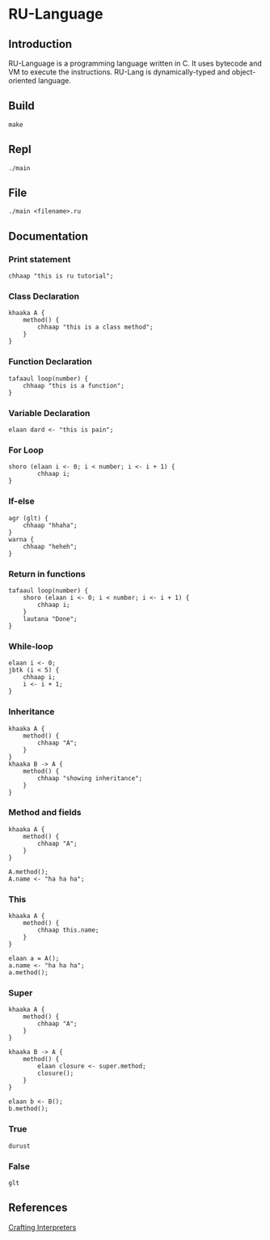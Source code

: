 # RU-Language
## Introduction
RU-Language is a programming language written in C. It uses bytecode and VM to execute the instructions. RU-Lang is dynamically-typed and object-oriented language.

## Build
```
make
```
## Repl
```
./main
```
## File
```
./main <filename>.ru
```

## Documentation
### Print statement
```
chhaap "this is ru tutorial";
```
### Class Declaration
```
khaaka A {
    method() {
        chhaap "this is a class method";
    }
}
```
### Function Declaration
```
tafaaul loop(number) {
    chhaap "this is a function";
}
```
### Variable Declaration
```
elaan dard <- "this is pain";
```
### For Loop
```
shoro (elaan i <- 0; i < number; i <- i + 1) {
        chhaap i;
}
```
### If-else
```
agr (glt) {
    chhaap "hhaha";
}
warna {
    chhaap "heheh";
}
```

### Return in functions
```
tafaaul loop(number) {
    shoro (elaan i <- 0; i < number; i <- i + 1) {
        chhaap i;
    }
    lautana "Done";
}
```
### While-loop
```
elaan i <- 0;
jbtk (i < 5) {
    chhaap i;
    i <- i + 1;
}
```
### Inheritance
```
khaaka A {
    method() {
        chhaap "A";
    }
}
khaaka B -> A {
    method() {
        chhaap "showing inheritance";
    }
}
```
### Method and fields
```
khaaka A {
    method() {
        chhaap "A";
    }
}

A.method();
A.name <- "ha ha ha";
```
### This
```
khaaka A {
    method() {
        chhaap this.name;
    }
}

elaan a = A();
a.name <- "ha ha ha";
a.method();
```
### Super
```
khaaka A {
    method() {
        chhaap "A";
    }
}

khaaka B -> A {
    method() {
        elaan closure <- super.method;
        closure();
    }
}

elaan b <- B();
b.method();
```
### True
```
durust
```
### False
```
glt
```

## References
[Crafting Interpreters](https://craftinginterpreters.com/)